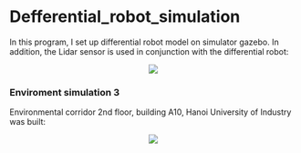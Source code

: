 # Defferential_robot_simulation
<p> In this program, I set up differential robot model on simulator gazebo. In addition, the Lidar sensor is used in conjunction with the differential robot:
</p>
<p align="center">
  <img src="https://github.com/ductu8401/Defferential_robot_simulation/assets/119555693/4459cc85-cec5-4e5f-95ed-8b4c263224c5" />
</p>
<h3>Enviroment simulation 3</h3>
<p> Environmental corridor 2nd floor, building A10, Hanoi University of Industry was built:
</p>
<p align="center">
  <img src="https://github.com/ductu8401/Defferential_robot_simulation/assets/119555693/fc0244c2-ec83-466b-8404-46b578dc9d49" />
</p>


